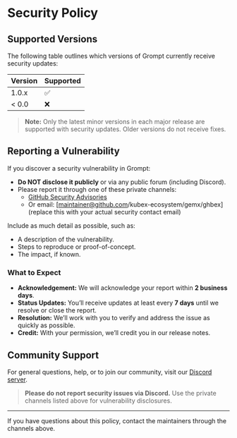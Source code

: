 # Security Policy

## Supported Versions

The following table outlines which versions of Grompt currently receive security updates:

| Version | Supported           |
| ------- | ------------------- |
| 1.0.x   | :white_check_mark:  |
| < 0.0   | :x:                 |

> **Note:** Only the latest minor versions in each major release are supported with security updates. Older versions do not receive fixes.

## Reporting a Vulnerability

If you discover a security vulnerability in Grompt:

- **Do NOT disclose it publicly** or via any public forum (including Discord).
- Please report it through one of these private channels:
  - [GitHub Security Advisories](https://github.com/kubex-ecosystem/grompt/security/advisories)
  - Or email: [maintainer@github.com/kubex-ecosystem/gemx/ghbex] (replace this with your actual security contact email)

Include as much detail as possible, such as:

- A description of the vulnerability.
- Steps to reproduce or proof-of-concept.
- The impact, if known.

### What to Expect

- **Acknowledgement:** We will acknowledge your report within **2 business days**.
- **Status Updates:** You’ll receive updates at least every **7 days** until we resolve or close the report.
- **Resolution:** We’ll work with you to verify and address the issue as quickly as possible.
- **Credit:** With your permission, we’ll credit you in our release notes.

## Community Support

For general questions, help, or to join our community, visit our [Discord server](https://discord.gg/CCBJsFHT).

> **Please do not report security issues via Discord.** Use the private channels listed above for vulnerability disclosures.

---

If you have questions about this policy, contact the maintainers through the channels above.
